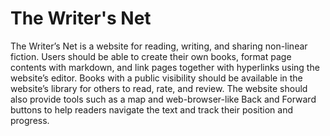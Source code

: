 # The Writer's Net

The Writer’s Net is a website for reading, writing, and sharing non-linear fiction. Users should be able to create their own books, format page contents with markdown, and link pages together with hyperlinks using the website’s editor. Books with a public visibility should be available in the website’s library for others to read, rate, and review. The website should also provide tools such as a map and web-browser-like Back and Forward buttons to help readers navigate the text and track their position and progress.